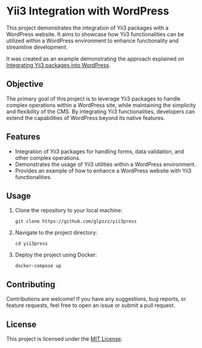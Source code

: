 # Yii3 Integration with WordPress

This project demonstrates the integration of Yii3 packages with a WordPress website. It aims to showcase how Yii3
functionalities can be utilized within a WordPress environment to enhance functionality and streamline development.

It was created as an example demonstrating the approach explained
on [Integrating Yii3 packages into WordPress](https://glpzzz.dev/2024/03/03/integrating-yii3-packages-into-wordpress.html).

## Objective

The primary goal of this project is to leverage Yii3 packages to handle complex operations within a WordPress site,
while maintaining the simplicity and flexibility of the CMS. By integrating Yii3 functionalities, developers can extend
the capabilities of WordPress beyond its native features.

## Features

- Integration of Yii3 packages for handling forms, data validation, and other complex operations.
- Demonstrates the usage of Yii3 utilities within a WordPress environment.
- Provides an example of how to enhance a WordPress website with Yii3 functionalities.

## Usage

1. Clone the repository to your local machine:

    ```
    git clone https://github.com/glpzzz/yii3press
    ```

2. Navigate to the project directory:

    ```
    cd yii3press
    ```

3. Deploy the project using Docker:

    ```
    docker-compose up
    ```

## Contributing

Contributions are welcome! If you have any suggestions, bug reports, or feature requests, feel free to open an issue or
submit a pull request.

## License

This project is licensed under the [MIT License](LICENSE).